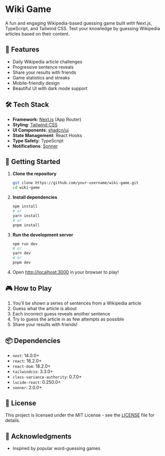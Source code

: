 # Wiki Game

A fun and engaging Wikipedia-based guessing game built with Next.js, TypeScript, and Tailwind CSS. Test your knowledge by guessing Wikipedia articles based on their content.

## 🚀 Features

- Daily Wikipedia article challenges
- Progressive sentence reveals
- Share your results with friends
- Game statistics and streaks
- Mobile-friendly design
- Beautiful UI with dark mode support

## 🛠️ Tech Stack

- **Framework**: [Next.js](https://nextjs.org/) (App Router)
- **Styling**: [Tailwind CSS](https://tailwindcss.com/)
- **UI Components**: [shadcn/ui](https://ui.shadcn.com/)
- **State Management**: React Hooks
- **Type Safety**: TypeScript
- **Notifications**: [Sonner](https://sonner.emilkowal.ski/)

## 🚀 Getting Started

1. **Clone the repository**
   ```bash
   git clone https://github.com/your-username/wiki-game.git
   cd wiki-game
   ```

2. **Install dependencies**
   ```bash
   npm install
   # or
   yarn install
   # or
   pnpm install
   ```

3. **Run the development server**
   ```bash
   npm run dev
   # or
   yarn dev
   # or
   pnpm dev
   ```

4. Open [http://localhost:3000](http://localhost:3000) in your browser to play!

## 🎮 How to Play

1. You'll be shown a series of sentences from a Wikipedia article
2. Guess what the article is about
3. Each incorrect guess reveals another sentence
4. Try to guess the article in as few attempts as possible
5. Share your results with friends!

## 📦 Dependencies

- `next`: 14.0.0+
- `react`: 18.2.0+
- `react-dom`: 18.2.0+
- `tailwindcss`: 3.3.0+
- `class-variance-authority`: 0.7.0+
- `lucide-react`: 0.250.0+
- `sonner`: 2.0.0+

## 📝 License

This project is licensed under the MIT License - see the [LICENSE](LICENSE) file for details.

## 🙏 Acknowledgments

- Inspired by popular word-guessing games
